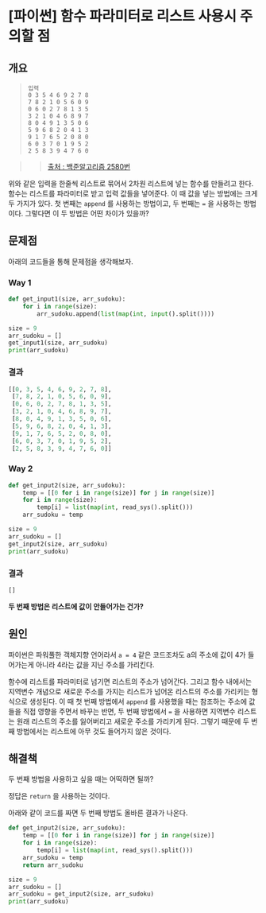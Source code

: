 # [파이썬] 함수 파라미터로 리스트 사용시 주의할 점

## 개요

> ```
> 입력
> 0 3 5 4 6 9 2 7 8
> 7 8 2 1 0 5 6 0 9
> 0 6 0 2 7 8 1 3 5
> 3 2 1 0 4 6 8 9 7
> 8 0 4 9 1 3 5 0 6
> 5 9 6 8 2 0 4 1 3
> 9 1 7 6 5 2 0 8 0
> 6 0 3 7 0 1 9 5 2
> 2 5 8 3 9 4 7 6 0
> ```

> > [출처 : 백준알고리즘 2580번](https://www.acmicpc.net/problem/2580)

위와 같은 입력을 한줄씩 리스트로 묶어서 2차원 리스트에 넣는 함수를 만들려고 한다. 함수는 리스트를 파라미터로 받고 입력 값들을 넣어준다. 이 때 값을 넣는 방법에는 크게 두 가지가 있다. 첫 번째는 `append` 를 사용하는 방법이고, 두 번째는 `=` 을 사용하는 방법이다. 그렇다면 이 두 방법은 어떤 차이가 있을까?



## 문제점 

아래의 코드들을 통해 문제점을 생각해보자.

### Way 1 

```python
def get_input1(size, arr_sudoku):
    for i in range(size):
        arr_sudoku.append(list(map(int, input().split())))

size = 9
arr_sudoku = []
get_input1(size, arr_sudoku)
print(arr_sudoku)
```

### 결과

```python
[[0, 3, 5, 4, 6, 9, 2, 7, 8], 
 [7, 8, 2, 1, 0, 5, 6, 0, 9], 
 [0, 6, 0, 2, 7, 8, 1, 3, 5], 
 [3, 2, 1, 0, 4, 6, 8, 9, 7], 
 [8, 0, 4, 9, 1, 3, 5, 0, 6], 
 [5, 9, 6, 8, 2, 0, 4, 1, 3], 
 [9, 1, 7, 6, 5, 2, 0, 8, 0], 
 [6, 0, 3, 7, 0, 1, 9, 5, 2], 
 [2, 5, 8, 3, 9, 4, 7, 6, 0]]
```

### Way 2 

```python
def get_input2(size, arr_sudoku):
    temp = [[0 for i in range(size)] for j in range(size)]
    for i in range(size):
        temp[i] = list(map(int, read_sys().split()))
    arr_sudoku = temp

size = 9
arr_sudoku = []
get_input2(size, arr_sudoku)
print(arr_sudoku)
```

### 결과

```python
[]
```

<strong>두 번째 방법은 리스트에 값이 안들어가는 건가?</strong>



## 원인 

파이썬은 파워풀한 객체지향 언어라서 `a = 4` 같은 코드조차도 a의 주소에 값이 4가 들어가는게 아니라 4라는 값을 지닌 주소를 가리킨다. 

함수에 리스트를 파라미터로 넘기면 리스트의 주소가 넘어간다. 그리고 함수 내에서는 지역변수 개념으로 새로운 주소를 가지는 리스트가 넘어온 리스트의 주소를 가리키는 형식으로 생성된다. 이 때 첫 번째 방법에서 `append` 를 사용했을 때는 참조하는 주소에 값들을 직접 영향을 주면서 바꾸는 반면, 두 번째 방법에서 `=` 을 사용하면 지역변수 리스트는 원래 리스트의 주소를 잃어버리고 새로운 주소를 가리키게 된다. 그렇기 때문에 두 번째 방법에서는 리스트에 아무 것도 들어가지 않은 것이다.



## 해결책

두 번째 방법을 사용하고 싶을 때는 어떡하면 될까? 

정답은  `return` 을 사용하는 것이다.

아래와 같이 코드를 짜면 두 번째 방법도 올바른 결과가 나온다.

```python
def get_input2(size, arr_sudoku):
    temp = [[0 for i in range(size)] for j in range(size)]
    for i in range(size):
        temp[i] = list(map(int, read_sys().split()))
    arr_sudoku = temp
    return arr_sudoku

size = 9
arr_sudoku = []
arr_sudoku = get_input2(size, arr_sudoku)
print(arr_sudoku)
```



 